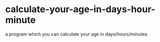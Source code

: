 # calculate-your-age-in-days-hour-minute
a program which you can calculate your age in days/hours/minutes
